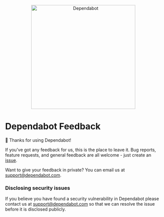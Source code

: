 <p align="center">
  <img src="https://s3.eu-west-2.amazonaws.com/dependabot-images/logo-with-name-horizontal.svg?v5" alt="Dependabot" width="336">
</p>

# Dependabot Feedback

👋 Thanks for using Dependabot!

If you've got any feedback for us, this is the place to leave it. Bug reports,
feature requests, and general feedback are all welcome - just create an
[issue](https://github.com/dependabot/feedback/issues).

Want to give your feedback in private? You can email us at
[support@dependabot.com](mailto:support@dependabot.com).

### Disclosing security issues

If you believe you have found a security vulnerability in Dependabot please
contact us at [support@dependabot.com](mailto:support@dependabot.com) so that
we can resolve the issue before it is disclosed publicly.
